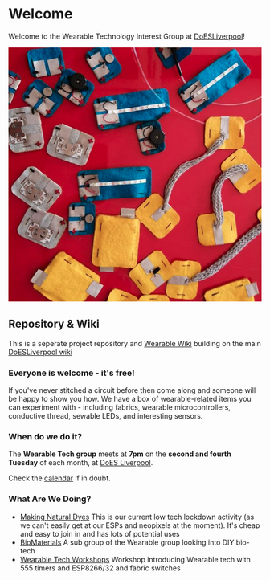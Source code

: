 # Welcome

Welcome to the Wearable Technology Interest Group at [DoESLiverpool](https://doesliverpool.com)!

![Wearable Modules by Laura Pullig](./img/WearbleTech.png)

## Repository & Wiki

This is a seperate project repository and [Wearable Wiki](https://github.com/DoESLiverpool/wearables/wiki) building on the main [DoESLiverpool wiki](https://github.com/DoESLiverpool/somebody-should/wiki)


### Everyone is welcome - it's free!

If you've never stitched a circuit before then come along and someone will be happy to show you how. We have a box of wearable-related items you can experiment with - including fabrics, wearable microcontrollers, conductive thread, sewable LEDs, and interesting sensors.

### When do we do it?

The **Wearable Tech group** meets at **7pm** on the **second and fourth Tuesday** of each month, at [DoES Liverpool](https://doesliverpool.com/location/).

Check the [calendar](http://doesliverpool.com/calendar/) if in doubt.

### What Are We Doing?

* [Making Natural Dyes](https://github.com/DoESLiverpool/Wearables/wiki/Making-Natural-Dyes) This is our current low tech lockdown activity (as we can't easily get at our ESPs and neopixels at the moment). It's cheap and easy to join in and has lots of potential uses
* [BioMaterials](https://github.com/DoESLiverpool/Wearables/wiki/Bio-Materials) A sub group of the Wearable group looking into DIY bio-tech
* [Wearable Tech Workshops](https://github.com/DoESLiverpool/WearableTechBadgeWorkshop) Workshop introducing Wearable tech with 555 timers and ESP8266/32 and fabric switches 
